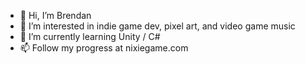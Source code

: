 - 👋 Hi, I’m Brendan
- 👀 I’m interested in indie game dev, pixel art, and video game music
- 🌱 I’m currently learning Unity / C#
- 📫 Follow my progress at nixiegame.com

<!---
pinwizkid/pinwizkid is a ✨ special ✨ repository because its `README.md` (this file) appears on your GitHub profile.
You can click the Preview link to take a look at your changes.
--->

